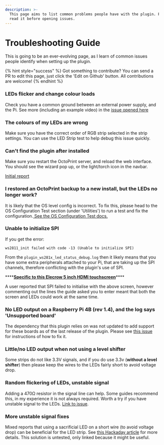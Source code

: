 ```yaml
---
description: >-
  This page aims to list common problems people have with the plugin. Please
  read it before opening issues.
---
```


# Troubleshooting Guide

This is going to be an ever-evolving page, as I learn of common issues people identify when setting up the plugin.

{% hint style="success" %}
Got something to contribute? You can send a PR to edit this page, just click the 'Edit on Github' button. All contributions are welcome!
{% endhint %}

### LEDs flicker and change colour loads

Check you have a common ground between an external power supply, and the Pi. See more \(including an example video\) in the [issue opened here](https://github.com/cp2004/OctoPrint-WS281x_LED_Status/issues/25)

### The colours of my LEDs are wrong

Make sure you have the correct order of RGB strip selected in the strip settings. You can use the LED Strip test to help debug this issue quickly.

### Can't find the plugin after installed

Make sure you restart the OctoPrint server, and reload the web interface. You should see the wizard pop up, or the light/torch icon in the navbar.

[Initial report](https://github.com/cp2004/OctoPrint-WS281x_LED_Status/issues/12)

### I restored an OctoPrint backup to a new install, but the LEDs no longer work?

 It is likely that the OS level config is incorrect. To fix this, please head to the OS Configuration Test section \(under 'Utilities'\) to run a test and fix the configuration.[ See the OS Configuration Test docs.](utilities.md#os-configuration-test)

### Unable to initialize SPI

If you get the error:

```text
ws2811_init failed with code -13 (Unable to initialize SPI)
```

From the `plugin_ws281x_led_status_debug.log` then it likely means that you have some extra peripherals attached to your Pi, that are taking up the SPI channels, therefore conflicting with the plugin's use of SPI.

\*\*\*\*[**Specific to this Elecrow 5 inch HDMI touchscreen**](https://www.elecrow.com/wiki/index.php?title=RC050_5_inch_HDMI_800_x_480_Capacitive_Touch_LCD_Display_for_Raspberry_Pi/_PC/_SONY_PS4)\*\*\*\*

A user reported that SPI failed to initialise with the above screen, however commenting out the lines the guide asked you to enter meant that both the screen and LEDs could work at the same time.

### No LED output on a Raspberry Pi 4B \(rev 1.4\), and the log says 'Unsupported board'

The dependency that this plugin relies on was not updated to add support for these boards as of the last release of the plugin. Please see [this issue](https://github.com/cp2004/OctoPrint-WS281x_LED_Status/issues/73) for instructions of how to fix it.

### Little/no LED output when not using a level shifter

Some strips do not like 3.3V signals, and if you do use 3.3v \(**without a level shifter**\) then please keep the wires to the LEDs fairly short to avoid voltage drop.

### Random flickering of LEDs, unstable signal

Adding a 470Ω resistor in the signal line can help. Some guides recommend this, in my experience it is not always required. Worth a try if you have unstable signal to the LEDs. [Link to issue](https://github.com/cp2004/OctoPrint-WS281x_LED_Status/issues/72#issuecomment-775382060).

### More unstable signal fixes

Mixed reports that using a sacrificial LED on a short wire \(to avoid voltage drop\) can be beneficial for the LED strip. See [this Hackaday article](https://hackaday.com/2017/01/20/cheating-at-5v-ws2812-control-to-use-a-3-3v-data-line/) for more details. This solution is untested, only linked because it might be useful.

